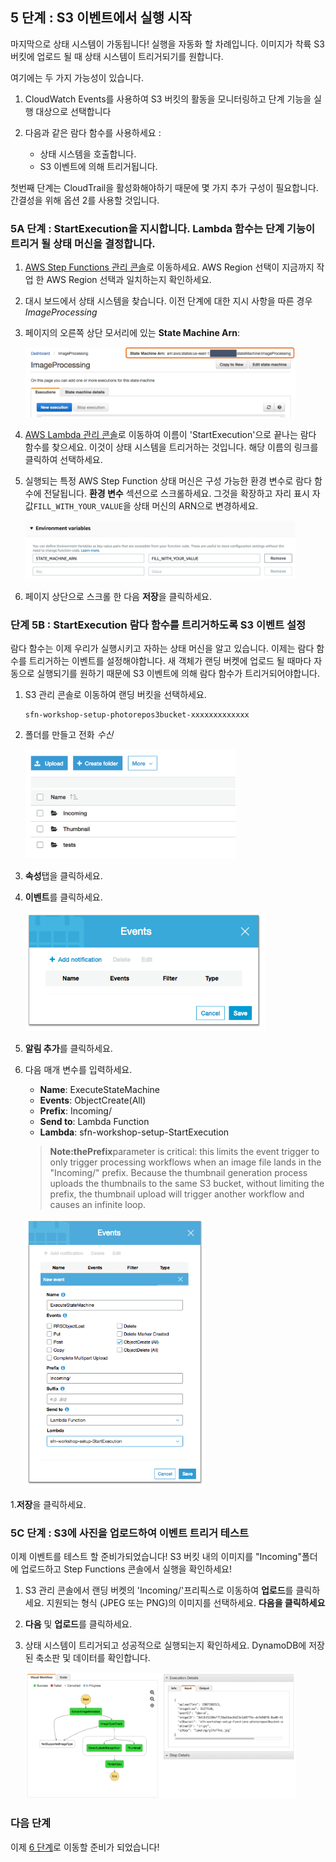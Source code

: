 ## 5 단계 : S3 이벤트에서 실행 시작

마지막으로 상태 시스템이 가동됩니다! 실행을 자동화 할 차례입니다.
이미지가 착륙 S3 버킷에 업로드 될 때 상태 시스템이 트리거되기를 원합니다.

여기에는 두 가지 가능성이 있습니다.

1. CloudWatch Events를 사용하여 S3 버킷의 활동을 모니터링하고 단계 기능을 실행 대상으로 선택합니다

1. 다음과 같은 람다 함수를 사용하세요 :
	- 상태 시스템을 호출합니다.
	- S3 이벤트에 의해 트리거됩니다.

첫번째 단계는 CloudTrail을 활성화해야하기 때문에 몇 가지 추가 구성이 필요합니다. 간결성을 위해 옵션 2를 사용할 것입니다.

### 5A 단계 : StartExecution을 지시합니다. Lambda 함수는 단계 기능이 트리거 될 상태 머신을 결정합니다.

1. [AWS Step Functions 관리 콘솔](http://console.aws.amazon.com/states/home)로 이동하세요. AWS Region 선택이 지금까지 작업 한 AWS Region 선택과 일치하는지 확인하세요.

1. 대시 보드에서 상태 시스템을 찾습니다. 이전 단계에 대한 지시 사항을 따른 경우 *ImageProcessing*

1. 페이지의 오른쪽 상단 모서리에 있는 **State Machine Arn**:

	<img src="images/5a-state-machine-arn-newer.png" width="90%">

1. [AWS Lambda 관리 콘솔](https://console.aws.amazon.com/lambda/home)로 이동하여 이름이 'StartExecution'으로 끝나는 람다 함수를 찾으세요. 이것이 상태 시스템을 트리거하는 것입니다. 해당 이름의 링크를 클릭하여 선택하세요.

1. 실행되는 특정 AWS Step Function 상태 머신은 구성 가능한 환경 변수로 람다 함수에 전달됩니다. **환경 변수** 섹션으로 스크롤하세요. 그것을 확장하고 자리 표시 자 값`FILL_WITH_YOUR_VALUE`을 상태 머신의 ARN으로 변경하세요.

	<img src="images/5a-enviroment-variables.png" width="90%">

1. 페이지 상단으로 스크롤 한 다음 **저장**을 클릭하세요.

### 단계 5B : StartExecution 람다 함수를 트리거하도록 S3 이벤트 설정

람다 함수는 이제 우리가 실행시키고 자하는 상태 머신을 알고 있습니다. 이제는 람다 함수를 트리거하는 이벤트를 설정해야합니다. 새 객체가 랜딩 버켓에 업로드 될 때마다 자동으로 실행되기를 원하기 때문에 S3 이벤트에 의해 람다 함수가 트리거되어야합니다.

1. S3 관리 콘솔로 이동하여 랜딩 버킷을 선택하세요.

	```
	sfn-workshop-setup-photorepos3bucket-xxxxxxxxxxxxx
	```

1. 폴더를 만들고 전화 *수신*

	<img src="images/5b-s3-incoming-folder.png" width="70%">

1. **속성**탭을 클릭하세요.

1. **이벤트**를 클릭하세요.

	<img src="images/5b-s3-events.png" width="80%">

1. **알림 추가**를 클릭하세요.

1. 다음 매개 변수를 입력하세요.
	- **Name**: ExecuteStateMachine
	- **Events**: ObjectCreate(All)
	- **Prefix**: Incoming/
	- **Send to**: Lambda Function
	- **Lambda**: sfn-workshop-setup-StartExecution

	>**Note:**the**Prefix**parameter is critical: this limits the event trigger to only trigger processing workflows when an image file lands in the "Incoming/" prefix. Because the thumbnail generation process uploads the thumbnails to the same S3 bucket, without limiting the prefix, the thumbnail upload will trigger another workflow and causes an infinite loop.
	
	<img src="images/5b-s3-event-configuration.png" width="60%">
	
1.**저장**을 클릭하세요.

### 5C 단계 : S3에 사진을 업로드하여 이벤트 트리거 테스트

이제 이벤트를 테스트 할 준비가되었습니다! S3 버킷 내의 이미지를 "Incoming"폴더에 업로드하고 Step Functions 콘솔에서 실행을 확인하세요!

1. S3 관리 콘솔에서 랜딩 버켓의 'Incoming/'프리픽스로 이동하여 **업로드**를 클릭하세요. 지원되는 형식 (JPEG 또는 PNG)의 이미지를 선택하세요. **다음을 클릭하세요**

1. **다음** 및 **업로드**를 클릭하세요.

1. 상태 시스템이 트리거되고 성공적으로 실행되는지 확인하세요. DynamoDB에 저장된 축소판 및 데이터를 확인합니다.

	<img src="images/5c-state-machine-execution.png" width="90%">


### 다음 단계
이제 [6 단계](step-6.md)로 이동할 준비가 되었습니다!



